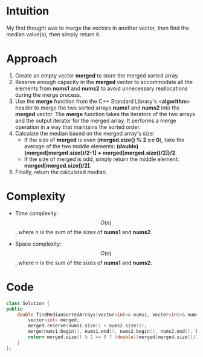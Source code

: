 # Intuition
My first thought was to merge the vectors in another vector, then find the median value(s), then simply return it.

# Approach
1. Create an empty vector **merged** to store the merged sorted array.
2. Reserve enough capacity in the **merged** vector to accommodate all the elements from **nums1** and **nums2** to avoid unnecessary reallocations during the merge process.
3. Use the **merge** function from the C++ Standard Library's <**algorithm**> header to merge the two sorted arrays **nums1** and **nums2** into the **merged** vector. The **merge** function takes the iterators of the two arrays and the output iterator for the merged array. It performs a merge operation in a way that maintains the sorted order.
4. Calculate the median based on the merged array's size:
    - If the size of **merged** is even (**merged.size() % 2 == 0**), take the average of the two middle elements: **(double)(merged[merged.size()/2-1] + merged[merged.size()/2])/2**.
    - If the size of merged is odd, simply return the middle element: **merged[merged.size()/2]**.
5. Finally, return the calculated median.

# Complexity
- Time complexity:
$$O(n)$$, where n is the sum of the sizes of **nums1** and **nums2**.

- Space complexity:
$$O(n)$$, where n is the sum of the sizes of **nums1** and **nums2**.

# Code
```c++
class Solution {
public:
    double findMedianSortedArrays(vector<int>& nums1, vector<int>& nums2) {
        vector<int> merged;
        merged.reserve(nums1.size() + nums2.size());
        merge(nums1.begin(), nums1.end(), nums2.begin(), nums2.end(), back_inserter(merged));
        return merged.size() % 2 == 0 ? (double)(merged[merged.size()/2-1] + merged[merged.size()/2])/2 : merged[merged.size()/2];
    }
};
```